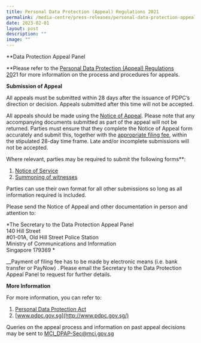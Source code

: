 ```yaml
---
title: Personal Data Protection (Appeal) Regulations 2021
permalink: /media-centre/press-releases/personal-data-protection-appeal-regulations-2021/
date: 2023-02-01
layout: post
description: ""
image: ""
---
```

**Data Protection Appeal Panel  
  
**Please refer to the [Personal Data Protection (Appeal) Regulations 20](https://sso.agc.gov.sg/SL/PDPA2012-S65-2021?DocDate=20210129)21 for more information on the process and procedures for appeals.   
  
  
**Submission of Appeal**  
  
All appeals must be submitted within 28 days after the issuance of PDPC’s direction or decision. Appeals submitted after this time will not be accepted.  
  
All appeals should be made using the [Notice of Appeal](https://go.gov.sg/notice-of-appeal-form). Please note that any accompanying documents submitted as part of the appeal will not be returned. Parties must ensure that they complete the Notice of Appeal form accurately and submit this, together with the [appropriate filing fee](https://sso.agc.gov.sg/SL/PDPA2012-S65-2021?DocDate=20210129), within the stipulated 28-day time frame. Late and/or incomplete submissions will not be accepted.  
  
Where relevant, parties may be required to submit the following forms**:  
  
1. [Notice of Service](https://go.gov.sg/notice-of-service)
2. [Summoning of witnesses](https://go.gov.sg/application-for-witness-summons)
  
Parties can use their own format for all other submissions so long as all information required is included.  
  
Please send the Notice of Appeal and other documentation in person and attention to:  
  
*The Secretary to the Data Protection Appeal Panel  
140 Hill Street  
#01-01A, Old Hill Street Police Station  
Ministry of Communications and Information  
Singapore 179369  *
  
__Payment of filing fee has to be made by electronic means (i.e. bank transfer or PayNow) . Please email the Secretary to the Data Protection Appeal Panel to request for further details.  
  
  
**More Information**  
  
For more information, you can refer to:  
  
1. [Personal Data Protection Act](https://sso.agc.gov.sg/Act/PDPA2012)  
2. [www.pdpc.gov.sg](http://www.pdpc.gov.sg/)  
  
Queries on the appeal process and information on past appeal decisions may be sent to [MCI\_DPAP-Sec@mci.gov.sg](mailto:MCI_DPAP-Sec@mci.gov.sg)